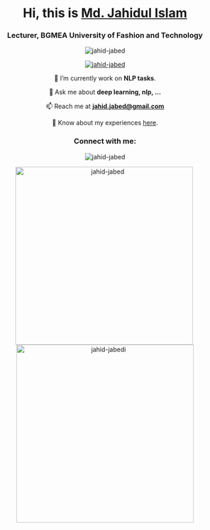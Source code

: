 <h1 align="center">Hi, this is  <a href="https://jahid-jabed.github.io">Md. Jahidul Islam</a></h1>
<h3 align="center">Lecturer, BGMEA University of Fashion and Technology</h3>

<p align="center"> <img src="https://komarev.com/ghpvc/?username=jahid-jabed&label=Profile%20views&color=0e75b6&style=flat" alt="jahid-jabed" /> </p>

<p align="center"> <a href="https://github.com/jahid-jabed"><img src="https://github-profile-trophy.vercel.app/?username=jahid-jabed" alt="jahid-jabed" /></a> </p>
<p align="center">
  🌱 I’m currently work on <b>NLP tasks</b>.
</p>
<p align="center">
  💬 Ask me about <b>deep learning, nlp, ...</b>
</p>
<p align="center">
  📫 Reach me at <a href="mailto:jahid.jabed@gmail.com" target=_blanck><b>jahid.jabed@gmail.com</b></a>
</p>
<p align="center">
📄 Know about my experiences <a href="https://jahid-jabed.github.io/" target=_blank>here</a>.
</p>
<h3 align="center">Connect with me:</h3>
<p align="center">


<p align="center"><img align="center" src="https://github-readme-stats.vercel.app/api/top-langs?username=jahid-jabed&show_icons=true&locale=en&layout=compact" alt="jahid-jabed" /></p>
<p align="center"><img align="center" width="400" src="https://github-readme-stats.vercel.app/api?username=jahid-jabed&show_icons=true&locale=en" alt="jahid-jabed" />&nbsp;<img align="center" width="400" src="https://github-readme-streak-stats.herokuapp.com/?user=jahid-jabed&" alt="jahid-jabedi" /></p>
